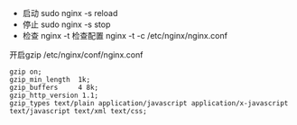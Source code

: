* 启动 sudo nginx -s reload
* 停止 sudo nginx -s stop
* 检查 nginx -t 检查配置 nginx -t -c /etc/nginx/nginx.conf

开启gzip /etc/nginx/conf/nginx.conf
```
gzip on;
gzip_min_length  1k;
gzip_buffers     4 8k;
gzip_http_version 1.1;
gzip_types text/plain application/javascript application/x-javascript text/javascript text/xml text/css;
```
